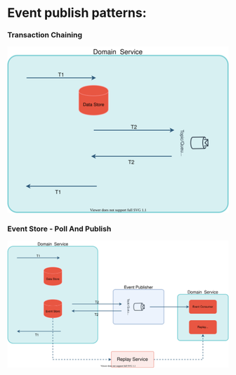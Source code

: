 # Event publish patterns:
### Transaction Chaining
<p align="center">
<img src="./transaction-chaining.svg">
</p>

### Event Store - Poll And Publish
<p align="center">
<img src="./event-store-and-publishing.svg">
</p>


